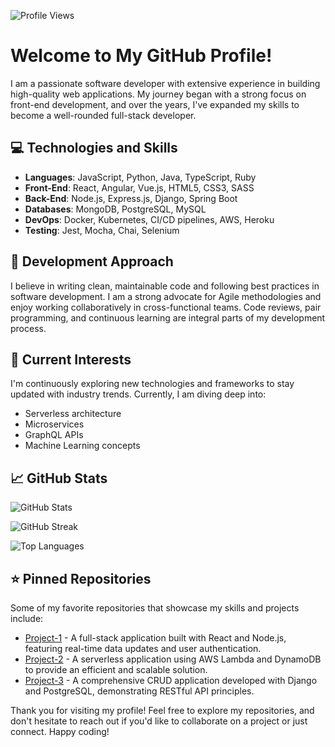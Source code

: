 ![Profile Views](https://komarev.com/ghpvc/?username=ericabradshaw833&style=flat)

# Welcome to My GitHub Profile!

I am a passionate software developer with extensive experience in building high-quality web applications. My journey began with a strong focus on front-end development, and over the years, I've expanded my skills to become a well-rounded full-stack developer.

## 💻 Technologies and Skills

- **Languages**: JavaScript, Python, Java, TypeScript, Ruby
- **Front-End**: React, Angular, Vue.js, HTML5, CSS3, SASS
- **Back-End**: Node.js, Express.js, Django, Spring Boot
- **Databases**: MongoDB, PostgreSQL, MySQL
- **DevOps**: Docker, Kubernetes, CI/CD pipelines, AWS, Heroku
- **Testing**: Jest, Mocha, Chai, Selenium

## 🚀 Development Approach

I believe in writing clean, maintainable code and following best practices in software development. I am a strong advocate for Agile methodologies and enjoy working collaboratively in cross-functional teams. Code reviews, pair programming, and continuous learning are integral parts of my development process.

## 🌱 Current Interests

I'm continuously exploring new technologies and frameworks to stay updated with industry trends. Currently, I am diving deep into:

- Serverless architecture
- Microservices
- GraphQL APIs
- Machine Learning concepts

## 📈 GitHub Stats

![GitHub Stats](https://github-readme-stats.vercel.app/api?username=ericabradshaw833&show_icons=true&theme=radical)

![GitHub Streak](https://github-readme-streak-stats.herokuapp.com/?user=ericabradshaw833&theme=radical)

![Top Languages](https://github-readme-stats.vercel.app/api/top-langs/?username=ericabradshaw833&layout=compact&theme=radical)

## ⭐ Pinned Repositories

Some of my favorite repositories that showcase my skills and projects include:

- [Project-1](https://github.com/ericabradshaw833/project-1) - A full-stack application built with React and Node.js, featuring real-time data updates and user authentication.
- [Project-2](https://github.com/ericabradshaw833/project-2) - A serverless application using AWS Lambda and DynamoDB to provide an efficient and scalable solution.
- [Project-3](https://github.com/ericabradshaw833/project-3) - A comprehensive CRUD application developed with Django and PostgreSQL, demonstrating RESTful API principles.

Thank you for visiting my profile! Feel free to explore my repositories, and don't hesitate to reach out if you'd like to collaborate on a project or just connect. Happy coding!
